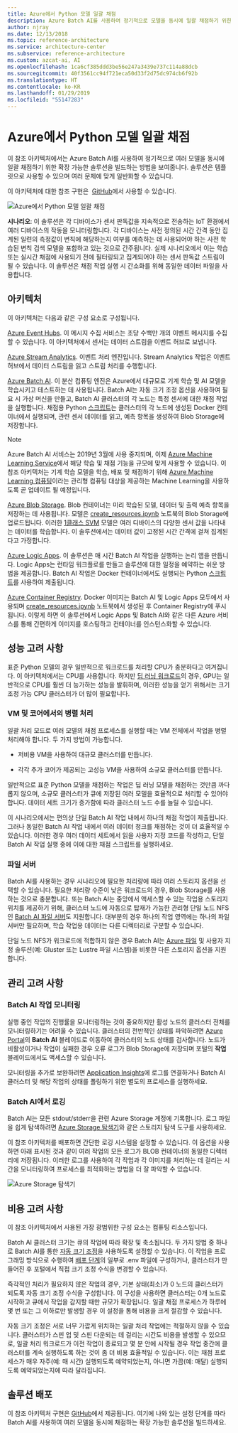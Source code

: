 ```yaml
---
title: Azure에서 Python 모델 일괄 채점
description: Azure Batch AI를 사용하여 정기적으로 모델을 동시에 일괄 채점하기 위한 확장 가능한 솔루션을 동시에 빌드하세요.
author: njray
ms.date: 12/13/2018
ms.topic: reference-architecture
ms.service: architecture-center
ms.subservice: reference-architecture
ms.custom: azcat-ai, AI
ms.openlocfilehash: 1ca6cf385ddd3be56e247a3439e737c114a88dcb
ms.sourcegitcommit: 40f3561cc94f721eca50d33f2d75dc974cb6f92b
ms.translationtype: HT
ms.contentlocale: ko-KR
ms.lasthandoff: 01/29/2019
ms.locfileid: "55147283"
---
```

# <a name="batch-scoring-of-python-models-on-azure"></a>Azure에서 Python 모델 일괄 채점

이 참조 아키텍처에서는 Azure Batch AI를 사용하여 정기적으로 여러 모델을 동시에 일괄 채점하기 위한 확장 가능한 솔루션을 빌드하는 방법을 보여줍니다. 솔루션은 템플릿으로 사용할 수 있으며 여러 문제에 맞게 일반화할 수 있습니다.

이 아키텍처에 대한 참조 구현은  [GitHub][github]에서 사용할 수 있습니다.

![Azure에서 Python 모델 일괄 채점](./_images/batch-scoring-python.png)

**시나리오**: 이 솔루션은 각 디바이스가 센서 판독값을 지속적으로 전송하는 IoT 환경에서 여러 디바이스의 작동을 모니터링합니다. 각 디바이스는 사전 정의된 시간 간격 동안 집계된 일련의 측정값이 변칙에 해당하는지 여부를 예측하는 데 사용되어야 하는 사전 학습된 변칙 검색 모델을 포함하고 있는 것으로 간주됩니다. 실제 시나리오에서 이는 학습 또는 실시간 채점에 사용되기 전에 필터링되고 집계되어야 하는 센서 판독값 스트림이 될 수 있습니다. 이 솔루션은 채점 작업 실행 시 간소화를 위해 동일한 데이터 파일을 사용합니다.

## <a name="architecture"></a>아키텍처

이 아키텍처는 다음과 같은 구성 요소로 구성됩니다.

[Azure Event Hubs][event-hubs]. 이 메시지 수집 서비스는 초당 수백만 개의 이벤트 메시지를 수집할 수 있습니다. 이 아키텍처에서 센서는 데이터 스트림을 이벤트 허브로 보냅니다.

[Azure Stream Analytics][stream-analytics]. 이벤트 처리 엔진입니다. Stream Analytics 작업은 이벤트 허브에서 데이터 스트림을 읽고 스트림 처리를 수행합니다.

[Azure Batch AI][batch-ai]. 이 분산 컴퓨팅 엔진은 Azure에서 대규모로 기계 학습 및 AI 모델을 학습시키고 테스트하는 데 사용됩니다. Batch AI는 자동 크기 조정 옵션을 사용하여 필요 시 가상 머신을 만들고, Batch AI 클러스터의 각 노드는 특정 센서에 대한 채점 작업을 실행합니다. 채점용 Python [스크립트][python-script]는 클러스터의 각 노드에 생성된 Docker 컨테이너에서 실행되며, 관련 센서 데이터를 읽고, 예측 항목을 생성하여 Blob Storage에 저장합니다.

> [!NOTE]
> Azure Batch AI 서비스는 2019년 3월에 사용 중지되며, 이제 [Azure Machine Learning Service][amls]에서 해당 학습 및 채점 기능을 규모에 맞게 사용할 수 있습니다. 이 참조 아키텍처는 기계 학습 모델을 학습, 배포 및 채점하기 위해 [Azure Machine Learning 컴퓨팅][aml-compute]이라는 관리형 컴퓨팅 대상을 제공하는 Machine Learning을 사용하도록 곧 업데이트 될 예정입니다.

[Azure Blob Storage][storage]. Blob 컨테이너는 미리 학습된 모델, 데이터 및 출력 예측 항목을 저장하는 데 사용됩니다. 모델은 [create\_resources.ipynb][create-resources] 노트북의 Blob Storage에 업로드됩니다. 이러한 [1클래스 SVM][one-class-svm] 모델은 여러 디바이스의 다양한 센서 값을 나타내는 데이터를 학습합니다. 이 솔루션에서는 데이터 값이 고정된 시간 간격에 걸쳐 집계된다고 가정합니다.

[Azure Logic Apps][logic-apps]. 이 솔루션은 매 시간 Batch AI 작업을 실행하는 논리 앱을 만듭니다. Logic Apps는 런타임 워크플로를 만들고 솔루션에 대한 일정을 예약하는 쉬운 방법을 제공합니다. Batch AI 작업은 Docker 컨테이너에서도 실행되는 Python [스크립트][script]를 사용하여 제출됩니다.

[Azure Container Registry][acr]. Docker 이미지는 Batch AI 및 Logic Apps 모두에서 사용되며 [create\_resources.ipynb][create-resources] 노트북에서 생성된 후 Container Registry에 푸시됩니다. 이렇게 하면 이 솔루션에서 Logic Apps 및 Batch AI와 같은 다른 Azure 서비스를 통해 간편하게 이미지를 호스팅하고 컨테이너를 인스턴스화할 수 있습니다.

## <a name="performance-considerations"></a>성능 고려 사항

표준 Python 모델의 경우 일반적으로 워크로드를 처리할 CPU가 충분하다고 여겨집니다. 이 아키텍처에서는 CPU를 사용합니다. 하지만 [딥 러닝 워크로드][deep]의 경우, GPU는 일반적으로 CPU를 훨씬 더 능가하는 성능을 발휘하며, 이러한 성능을 얻기 위해서는 크기 조정 가능 CPU 클러스터가 더 많이 필요합니다.

### <a name="parallelizing-across-vms-vs-cores"></a>VM 및 코어에서의 병렬 처리

일괄 처리 모드로 여러 모델의 채점 프로세스를 실행할 때는 VM 전체에서 작업을 병렬 처리해야 합니다. 두 가지 방법이 가능합니다.

* 저비용 VM을 사용하여 대규모 클러스터를 만듭니다.

* 각각 추가 코어가 제공되는 고성능 VM을 사용하여 소규모 클러스터를 만듭니다.

일반적으로 표준 Python 모델을 채점하는 작업은 딥 러닝 모델을 채점하는 것만큼 까다롭지 않으며, 소규모 클러스터가 큐에 저장된 여러 모델을 효율적으로 처리할 수 있어야 합니다. 데이터 세트 크기가 증가함에 따라 클러스터 노드 수를 늘릴 수 있습니다.

이 시나리오에서는 편의상 단일 Batch AI 작업 내에서 하나의 채점 작업이 제출됩니다. 그러나 동일한 Batch AI 작업 내에서 여러 데이터 청크를 채점하는 것이 더 효율적일 수 있습니다. 이러한 경우 여러 데이터 세트에서 읽을 사용자 지정 코드를 작성하고, 단일 Batch AI 작업 실행 중에 이에 대한 채점 스크립트를 실행하세요.

### <a name="file-servers"></a>파일 서버

Batch AI를 사용하는 경우 시나리오에 필요한 처리량에 따라 여러 스토리지 옵션을 선택할 수 있습니다. 필요한 처리량 수준이 낮은 워크로드의 경우, Blob Storage를 사용하는 것으로 충분합니다. 또는 Batch AI는 중앙에서 액세스할 수 있는 작업용 스토리지 위치를 제공하기 위해, 클러스터 노드에 자동으로 탑재가 가능한 관리형 단일 노드 NFS인 [Batch AI 파일 서버][bai-file-server]도 지원합니다. 대부분의 경우 하나의 작업 영역에는 하나의 파일 서버만 필요하며, 학습 작업용 데이터는 다른 디렉터리로 구분할 수 있습니다.

단일 노드 NFS가 워크로드에 적합하지 않은 경우 Batch AI는 [Azure 파일][azure-files] 및 사용자 지정 솔루션(예: Gluster 또는 Lustre 파일 시스템)을 비롯한 다른 스토리지 옵션을 지원합니다.

## <a name="management-considerations"></a>관리 고려 사항

### <a name="monitoring-batch-ai-jobs"></a>Batch AI 작업 모니터링

실행 중인 작업의 진행률을 모니터링하는 것이 중요하지만 활성 노드의 클러스터 전체를 모니터링하기는 어려울 수 있습니다. 클러스터의 전반적인 상태를 파악하려면 [Azure Portal][portal]의 **Batch AI** 블레이드로 이동하여 클러스터의 노드 상태를 검사합니다. 노드가 비활성이거나 작업이 실패한 경우 오류 로그가 Blob Storage에 저장되며 포털의 **작업** 블레이드에서도 액세스할 수 있습니다.

모니터링을 추가로 보완하려면 [Application Insights][ai]에 로그를 연결하거나 Batch AI 클러스터 및 해당 작업의 상태를 폴링하기 위한 별도의 프로세스를 실행하세요.

### <a name="logging-in-batch-ai"></a>Batch AI에서 로깅

Batch AI는 모든 stdout/stderr을 관련 Azure Storage 계정에 기록합니다. 로그 파일을 쉽게 탐색하려면 [Azure Storage 탐색기][explorer]와 같은 스토리지 탐색 도구를 사용하세요.

이 참조 아키텍처를 배포하면 간단한 로깅 시스템을 설정할 수 있습니다. 이 옵션을 사용하면 아래 표시된 것과 같이 여러 작업의 모든 로그가 BLOB 컨테이너의 동일한 디렉터리에 저장됩니다. 이러한 로그를 사용하여 각 작업과 각 이미지를 처리하는 데 걸리는 시간을 모니터링하여 프로세스를 최적화하는 방법을 더 잘 파악할 수 있습니다.

![Azure Storage 탐색기](./_images/batch-scoring-python-monitor.png)

## <a name="cost-considerations"></a>비용 고려 사항

이 참조 아키텍처에서 사용된 가장 광범위한 구성 요소는 컴퓨팅 리소스입니다.

Batch AI 클러스터 크기는 큐의 작업에 따라 확장 및 축소됩니다. 두 가지 방법 중 하나로 Batch AI를 통한 [자동 크기 조정][automatic-scaling]을 사용하도록 설정할 수 있습니다. 이 작업을 프로그래밍 방식으로 수행하여 [배포 단계][github]의 일부로 .env 파일에 구성하거나, 클러스터가 만들어진 후 포털에서 직접 크기 조정 수식을 변경할 수 있습니다.

즉각적인 처리가 필요하지 않은 작업의 경우, 기본 상태(최소)가 0 노드의 클러스터가 되도록 자동 크기 조정 수식을 구성합니다. 이 구성을 사용하면 클러스터는 0개 노드로 시작하고 큐에서 작업을 감지할 때만 규모가 확장됩니다. 일괄 채점 프로세스가 하루에 몇 번 또는 그 이하로만 발생할 경우 이 설정을 통해 비용을 크게 절감할 수 있습니다.

자동 크기 조정은 서로 너무 가깝게 위치하는 일괄 처리 작업에는 적절하지 않을 수 있습니다. 클러스터가 스핀 업 및 스핀 다운되는 데 걸리는 시간도 비용을 발생할 수 있으므로, 일괄 처리 워크로드가 이전 작업이 종료되고 몇 분 안에 시작될 경우 작업 중간에 클러스터를 계속 실행하도록 하는 것이 좀 더 비용 효율적일 수 있습니다. 이는 채점 프로세스가 매우 자주(예: 매 시간) 실행되도록 예약되었는지, 아니면 가끔(예: 매달) 실행되도록 예약되었는지에 따라 달라집니다.

## <a name="deploy-the-solution"></a>솔루션 배포

이 참조 아키텍처 구현은 [GitHub][github]에서 제공됩니다. 여기에 나와 있는 설정 단계를 따라 Batch AI를 사용하여 여러 모델을 동시에 채점하는 확장 가능한 솔루션을 빌드하세요.

[acr]: /azure/container-registry/container-registry-intro
[ai]: /azure/application-insights/app-insights-overview
[aml-compute]: /azure/machine-learning/service/how-to-set-up-training-targets#amlcompute
[amls]: /azure/machine-learning/service/overview-what-is-azure-ml
[automatic-scaling]: /azure/batch/batch-automatic-scaling
[azure-files]: /azure/storage/files/storage-files-introduction
[batch-ai]: /azure/batch-ai/
[bai-file-server]: /azure/batch-ai/resource-concepts#file-server
[create-resources]: https://github.com/Azure/BatchAIAnomalyDetection/blob/master/create_resources.ipynb
[deep]: /azure/architecture/reference-architectures/ai/batch-scoring-deep-learning
[event-hubs]: /azure/event-hubs/event-hubs-geo-dr
[explorer]: https://azure.microsoft.com/en-us/features/storage-explorer/
[github]: https://github.com/Azure/BatchAIAnomalyDetection
[logic-apps]: /azure/logic-apps/logic-apps-overview
[one-class-svm]: http://scikit-learn.org/stable/modules/generated/sklearn.svm.OneClassSVM.html
[portal]: https://portal.azure.com
[python-script]: https://github.com/Azure/BatchAIAnomalyDetection/blob/master/batchai/predict.py
[script]: https://github.com/Azure/BatchAIAnomalyDetection/blob/master/sched/submit_jobs.py
[storage]: /azure/storage/blobs/storage-blobs-overview
[stream-analytics]: /azure/stream-analytics/
